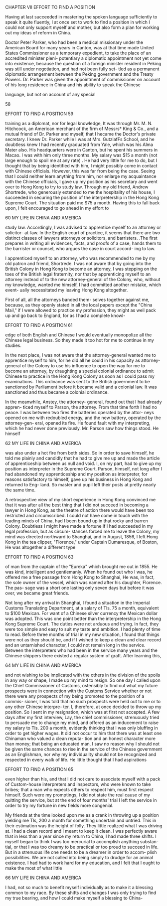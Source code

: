 CHAPTER VII 
EFFORT TO FIND A POSITION 

Having at last succeeded in mastering the 
spoken language sufficiently to speak it quite 
fluently, I at once set to work to find a position 
in which I could not only support myself and 
mother, but also form a plan for working out my 
ideas of reform in China. 

Doctor Peter Parker, who had been a medical 
missionary under the American Board for many 
years in Canton, was at that time made United 
States Commissioner as a temporary expedient, 
to take the place of an accredited minister pleni- 
potentiary a diplomatic appointment not yet 
come into existence, because the question of a 
foreign minister resident in Peking was still 
under negotiation, and had not been fully set- 
tled as a permanent diplomatic arrangement 
between the Peking government and the Treaty 
Powers. Dr. Parker was given the appointment 
of commissioner on account of his long residence 
in China and his ability to speak the Chinese 

language, but not on account of any special 

58 



EFFORT TO FIND A POSITION 59 

training as a diplomat, nor for legal knowledge, 
It was through Mr. M. N. Hitchcock, an 
American merchant of the firm of Messrs* King 
& Co., and a mutual friend of Dr. Parker and 
myself, that I hecame the Doctor's private 
secretary. I knew Dr. Parker while I was at 
Mrs. GutzlafFs School, and he doubtless knew 
I had recently graduated from Yale, which was 
his Alma Mater also. His headquarters were 
in Canton, but he spent his summers in Macao. 
I was with him only three months. My salary 
was $15 a month (not large enough to spoil me 
at any rate) . He had very little for me to do, but 
I thought that by being identified with him, 
I might possibly come in contact with Chinese 
officials. However, this was far from being the 
case. Seeing that I could neither learn anything 
from him, nor enlarge my acquaintance with the 
Chinese officials, I gave up my position as his 
secretary and went over to Hong Kong to try 
to study law. Through my old friend, Andrew 
Shortrede, who generously extended to me the 
hospitality of his house, I succeeded in securing 
the position of the interpretership in the Hong 
Kong Supreme Court. The situation paid me 
$75 a month. Having this to fall back upon, 
I felt encouraged to go ahead in my effort to 



60 MY LIFE IN CHINA AND AMERICA 

study law. Accordingly, I was advised to 
apprentice myself to an attorney or solicitor- 
at-law. In the English court of practice, it 
seems that there are two distinct classes of 
lawyers attorneys or solicitors, and barristers. 
.The first prepares in writing all evidences, facts, 
and proofs of a case, hands them to the barrister 
or counsel, who argues the case in court accord- 
ing to law. 

I apprenticed myself to an attorney, who was 
recommended to me by my old patron and 
friend, Shortrede. I was not aware that by 
going into the British Colony in Hong Kong 
to become an attorney, I was stepping on the 
toes of the British legal fraternity, nor that by 
apprenticing myself to an attorney instead of to 
the new attorney-general of the Colony, who, 
without my knowledge, wanted me himself, I 
had committed another mistake, which event- 
ually necessitated my leaving Hong Kong 
altogether. 

First of all, all the attorneys banded them- 
selves together against me, because, as they 
openly stated in all the local papers except the 
"China Mail," if I were allowed to practice my 
profession, they might as well pack up and go 
back to England, for as I had a complete knowl- 



EFFORT TO FIND A POSITION 61 

edge of both English and Chinese I would 
eventually monopolize all the Chinese legal 
business. So they made it too hot for me to 
continue in my studies. 

In the next place, I was not aware that the 
attorney-general wanted me to apprentice 
myself to him, for he did all he could in his 
capacity as attorney-general of the Colony to 
use his influence to open the way for me to 
become an attorney, by draughting a special 
colonial ordinance to admit Chinese to practice 
in the Hong Kong Colony as soon as I could 
pass my examinations. This ordinance was 
sent to the British government to be sanctioned 
by Parliament before it became valid and a 
colonial law. It was sanctioned and thus became 
a colonial ordinance. 

In the meanwhile, Anstey, the attorney- 
general, found out that I had already appren- 
ticed myself to Parson, the attorney. From 
that time forth I had no peace. I was between 
two fires the batteries operated by the attor- 
neys opened on me with redoubled energy, and 
the new battery, operated by the attorney-gen- 
eral, opened its fire. He found fault with my 
interpreting, which he had never done previously. 
Mr. Parson saw how things stood. He himself 



62 MY LIFE IN CHINA AND AMERICA 

was also under a hot fire from both sides. So 
in order to save himself, he told me plainly and 
candidly that he had to give me up and made the 
article of apprenticeship between us null and 
void. I, on my part, had to give up my position 
as interpreter in the Supreme Court. Parson, 
himself, not long after I had abandoned my 
apprenticeship and my position as interpreter, 
for reasons satisfactory to himself, gave up his 
business in Hong Kong and returned to Eng- 
land. So master and pupil left their posts at 
pretty nearly the same time. 

A retrospective view of my short experience 
in Hong Kong convinced me that it was after 
all the best thing that I did not succeed in 
becoming a lawyer in Hong Kong, as the theatre 
of action there would have been too restricted 
and circumscribed. I could not have come in 
touch with the leading minds of China, had I 
been bound up in that rocky and barren Colony. 
Doubtless I might have made a fortune if I had 
succeeded in my legal profession, but as circum- 
stances forced me to leave the Colony, my mind 
was directed northward to Shanghai, and in 
August, 1856, I left Hong Kong in the tea 
clipper, "Florence," under Captain Dumaresque, 
of Boston, He was altogether a different type 



EFFORT TO FIND A POSITION 63 

of man from the captain of the "Eureka" 
which brought me out in 1855. He was kind, 
intelligent and gentlemanly. When he found 
out who I was, he offered me a free passage 
from Hong Kong to Shanghai, He was, in 
fact, the sole owner of the vessel, which was 
named after his daughter, Florence. The pas- 
sage was a short one lasting only seven days 
but before it was over, we became great friends. 

Not long after my arrival in Shanghai, I 
found a situation in the Imperial Customs 
Translating Department, at a salary of Tls. 75 
a month, equivalent to $100 Mexican. For want 
of a Chinese silver currency the Mexican dollar 
was adopted. This was one point better than 
the interpretership in the Hong Kong Supreme 
Court. The duties were not arduous and trying. 
In fact, they were too simple and easy to suit 
my taste and ambition. I had plenty of time to 
read. Before three months of trial in my new 
situation, I found that things were not as they 
should be, and if I wished to keep a clean and 
clear record and an untarnished character, I 
could not remain long in the service. Between 
the interpreters who had been in the service many 
years and the Chinese shippers there existed a 
regular system of graft. After learning this, 



64 MY LIFE IN CHINA AND AMERICA 

and not wishing to be implicated with the others 
in the division of the spoils in any way or shape, 
I made up my mind to resign. So one day I 
called upon the Chief Commissioner of Customs, 
ostensibly to find out what my future prospects 
were in connection with the Customs Service 
whether or not there were any prospects of my 
being promoted to the position of a commis- 
sioner, I was told that no such prospects were 
held out to me or to any other Chinese interpre- 
ter. I, therefore, at once decided to throw up 
my position. So I sent in my resignation, which 
was at first not accepted. A few days after my 
first interview, Lay, the chief commissioner, 
strenuously tried to persuade me to change my 
mind, and offered as an inducement to raise my 
salary to Tls. 200 a month, evidently thinking 
that I was only bluffing in order to get higher 
wages. It did not occur to him that there was at 
least one Chinaman who valued a clean reputa- 
tion and an honest character more than money; 
that being an educated man, I saw no reason 
why I should not be given the same chances to 
rise in the service of the Chinese government as 
an Englishman, nor why my individuality should 
not be recognized and respected in every walk 
of life. He little thought that I had aspirations 



EFFORT TO FIND A POSITION 65 

even higher than his, and that I did not care 
to associate myself with a pack of Custom-house 
interpreters and inspectors, who were known to 
take bribes; that a man who expects others to 
respect him, must first respect himself. Such 
were my promptings, I did not state the real 
cause of my quitting the service, but at the 
end of four months' trial I left the service in 
order to try my fortune in new fields more 
congenial. 

My friends at the time looked upon me as a 
crank in throwing up a position yielding me 
Tls, 200 a month for something uncertain and 
untried. This in their estimation was the height 
of folly. They little realized what I was driving 
at. I had a clean record and I meant to keep it 
clean. I was perfectly aware that in less than 
a year since my return to China, I had made 
three shifts. I myself began to think I was 
too mercurial to accomplish anything substan- 
tial, or that I was too dreamy to be practical or 
too proud to succeed in life. But in a strenuous 
life one needs to be a dreamer in order to accom- 
plish possibilities. We are not called into being 
simply to drudge for an animal existence. I 
had had to work hard for my education, and I 
felt that I ought to make the most of what little 



66 MY LIFE IN CHINA AND AMERICA 

I had, not so much to benefit myself individually 
as to make it a blessing common to my race. By 
these shifts and changes I was only trying to 
find my true bearing, and how I could make 
myself a blessing to China- 

